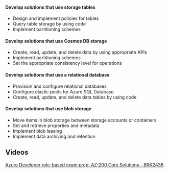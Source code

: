 #### Develop solutions that use storage tables

- Design and implement policies for tables
- Query table storage by using code
- Implement partitioning schemes

#### Develop solutions that use Cosmos DB storage

- Create, read, update, and delete data by using appropriate APIs
- Implement partitioning schemes
- Set the appropriate consistency level for operations

#### Develop solutions that use a relational database

- Provision and configure relational databases
- Configure elastic pools for Azure SQL Database
- Create, read, update, and delete data tables by using code

#### Develop solutions that use blob storage

- Move items in blob storage between storage accounts or containers
- Set and retrieve properties and metadata
- Implement blob leasing
- Implement data archiving and retention

## Videos

[Azure Developer role-based exam prep: AZ-200 Core Solutions - BRK2436](https://www.youtube.com/watch?v=nWpNe5bbzz8)
